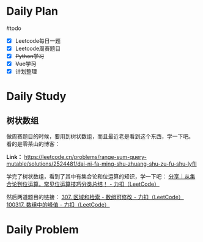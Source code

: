 # Daily Plan
#todo
- [x] Leetcode每日一题
- [x] Leetcode周赛题目
- [x] ~~Python学习~~
- [x] ~~Vue学习~~
- [x] 计划整理
# Daily Study
## 树状数组
做周赛题目的时候，要用到树状数组，而且最近老是看到这个东西，学一下吧。
看的是零茶山的博客：

**Link：** https://leetcode.cn/problems/range-sum-query-mutable/solutions/2524481/dai-ni-fa-ming-shu-zhuang-shu-zu-fu-shu-lyfll

学完了树状数组，看到了其中有集合论和位运算的知识，学一下吧：
[分享｜从集合论到位运算，常见位运算技巧分类总结！ - 力扣（LeetCode）](https://leetcode.cn/circle/discuss/CaOJ45/)

然后两道题目的链接：
[307. 区域和检索 - 数组可修改 - 力扣（LeetCode）](https://leetcode.cn/problems/range-sum-query-mutable/description/)
[100317. 数组中的峰值 - 力扣（LeetCode）](https://leetcode.cn/problems/peaks-in-array/)
# Daily Problem